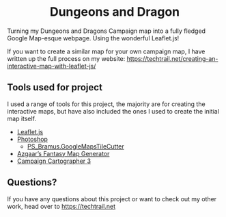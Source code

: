 <h1 align="center" id="title">Dungeons and Dragon</h1>
Turning my Dungeons and Dragons Campaign map into a fully fledged Google Map-esque webpage. Using the wonderful Leaflet.js!

If you want to create a similar map for your own campaign map, I have written up the full process on my website: https://techtrail.net/creating-an-interactive-map-with-leaflet-js/

## Tools used for project
I used a range of tools for this project, the majority are for creating the interactive maps, but have also included the ones I used to create the initial map itself.
- [Leaflet.js](https://leafletjs.com/)
- [Photoshop](https://www.adobe.com/uk/products/photoshop.html)
	- [PS_Bramus.GoogleMapsTileCutter](https://github.com/bramus/photoshop-google-maps-tile-cutter)
- [Azgaar’s Fantasy Map Generator](https://azgaar.github.io/Fantasy-Map-Generator/)
- [Campaign Cartographer 3](https://www.profantasy.com/products/cc3.asp)

## Questions?
If you have any questions about this project or want to check out my other work, head over to https://techtrail.net
